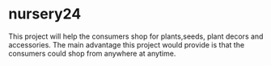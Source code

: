 # nursery24
This project will help the consumers shop for plants,seeds, plant decors and accessories.
The main advantage this project would provide is that the consumers could shop from anywhere at anytime.
